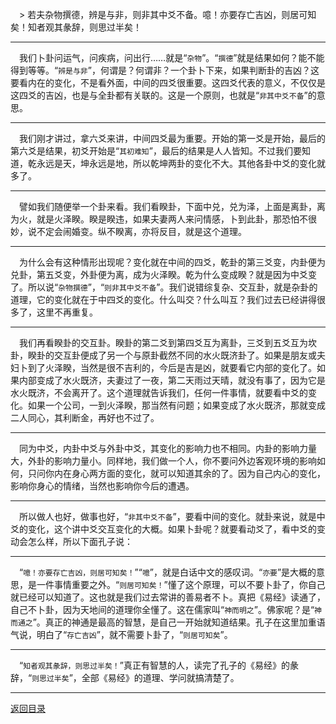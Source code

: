 &emsp;> 若夫杂物撰德，辨是与非，则非其中爻不备。噫！亦要存亡吉凶，则居可知矣！知者观其彖辞，则思过半矣！
___
&emsp;我们卜卦问运气，问疾病，问出行……就是“``杂物``”。“``撰德``”就是结果如何？能不能得到等等。“``辨是与非``”，何谓是？何谓非？一个卦卜下来，如果判断卦的吉凶？这要看内在的变化，不是看外面，中间的四爻很重要。这四爻代表的意义，不仅仅是这四爻的吉凶，也是与全卦都有关联的。这是一个原则，也就是“``非其中爻不备``”的意思。
___
&emsp;我们刚才讲过，拿六爻来讲，中间四爻最为重要。开始的第一爻是开始，最后的第六爻是结果，初爻开始是“``其初难知``”，最后的结果是人人皆知。不过我们要知道，乾永远是天，坤永远是地，所以乾坤两卦的变化不大。其他各卦中爻的变化就多了。
___
&emsp;譬如我们随便举一个卦来看。我们看睽卦，下面中兑，兑为泽，上面是离卦，离为火，就是火泽睽。睽是睽违，如果夫妻两人来问情感，卜到此卦，那恐怕不很妙，说不定会闹婚变。纵不睽离，亦将反目，就是这个道理。
___
&emsp;为什么会有这种情形出现呢？变化就在中间的四爻，乾卦的第三爻变，内卦便为兑卦，第五爻变，外卦便为离，成为火泽睽。乾为什么变成睽？就是因为中爻变了。所以说“``杂物撰德``”，“``则非其中爻不备``”。我们说错综复杂、交互卦，就是杂卦的道理，它的变化就在于中四爻的变化。什么叫交？什么叫互？我们过去已经讲得很多了，这里不再重复。
___
&emsp;我们再看睽卦的交互卦。睽卦的第二爻到第四爻互为离卦，三爻到五爻互为坎卦，睽卦的交互卦便成了另一个与原卦截然不同的水火既济卦了。如果是朋友或夫妇卜到了火泽睽，当然是很不吉利的，今后是吉是凶，就要看它内部的变化了。如果内部变成了水火既济，夫妻过了一夜，第二天雨过天晴，就没有事了，因为它是水火既济，不会离开了。这个道理就告诉我们，任何一件事情，就要看中爻的变化。如果一个公司，一到火泽睽，那当然有问题；如果变成了水火既济，那就变成二人同心，其利断金，再好也不过了。
___
&emsp;同为中爻，内卦中爻与外卦中爻，其变化的影响力也不相同。内卦的影响力量大，外卦的影响力量小。同样地，我们做一个人，你不要问外边客观环境的影响如何，只问你内在身心两方面的变化，就可以知道其余的了。因为自己内心的变化，影响你身心的情绪，当然也影响你今后的遭遇。
___
&emsp;所以做人也好，做事也好，“``非其中爻不备``”，要看中间的变化。就卦来说，就是中爻的变化，这个讲中爻交互变化的大概。如果卜卦呢？就要看动爻了，看中爻的变动会怎么样，所以下面孔子说：
___
&emsp;“``噫！亦要存亡吉凶，则居可知矣！``”“``噫``”，就是白话中文的感叹词。“``亦要``”是大概的意思，是一件事情重要之外。“``则居可知矣！``”懂了这个原理，可以不要卜卦了，你自己就已经可以知道了。这也就是我们过去常讲的善易者不卜。真把《易经》读通了，自己不卜卦，因为天地间的道理你全懂了。这在儒家叫“``神而明之``”。佛家呢？是“``神而通之``”。真正的神通是最高的智慧，是自己一开始就知道结果。孔子在这里加重语气说，明白了“``存亡吉凶``”，就不需要卜卦了，“``则居可知矣``”。
___
&emsp;“``知者观其彖辞，则思过半矣！``”真正有智慧的人，读完了孔子的《易经》的彖辞，“``则思过半矣``”，全部《易经》的道理、学问就搞清楚了。
___
[返回目录](../../master/README.md#目录)
